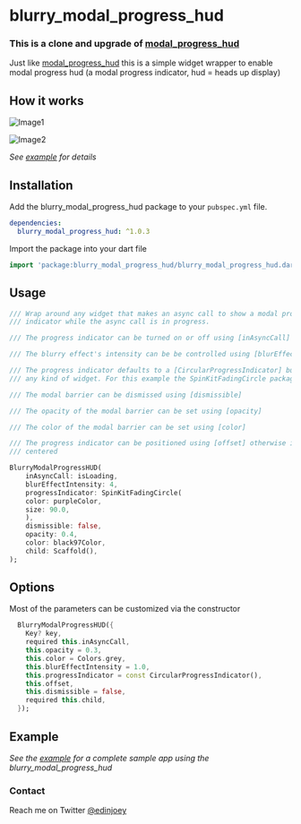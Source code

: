 # blurry_modal_progress_hud

### This is a clone and upgrade of [modal_progress_hud](https://pub.dev/packages/modal_progress_hud)

Just like [modal_progress_hud](https://pub.dev/packages/modal_progress_hud) this is a simple widget wrapper to enable modal progress hud (a modal progress indicator, hud = heads up display)

## How it works 

![Image1](https://github.com/joeyyy688/blurry_modal_progress_hud/blob/master/blurry_modal_progress_hud_image1.gif)


![Image2](https://github.com/joeyyy688/blurry_modal_progress_hud/blob/master/blurry_modal_progress_hud_image2.gif)


*See [example](https://github.com/joeyyy688/blurry_modal_progress_hud/tree/master/exmaple) for details*


## Installation

Add the blurry_modal_progress_hud package to your `pubspec.yml` file.

```yml
dependencies:
  blurry_modal_progress_hud: ^1.0.3
```

Import the package into your dart file

```dart
import 'package:blurry_modal_progress_hud/blurry_modal_progress_hud.dart';
```

## Usage

```dart
/// Wrap around any widget that makes an async call to show a modal progress
/// indicator while the async call is in progress.

/// The progress indicator can be turned on or off using [inAsyncCall]

/// The blurry effect's intensity can be be controlled using [blurEffectIntensity]

/// The progress indicator defaults to a [CircularProgressIndicator] but can be
/// any kind of widget. For this example the SpinKitFadingCircle package is used

/// The modal barrier can be dismissed using [dismissible]

/// The opacity of the modal barrier can be set using [opacity]

/// The color of the modal barrier can be set using [color]

/// The progress indicator can be positioned using [offset] otherwise it is
/// centered

BlurryModalProgressHUD(
    inAsyncCall: isLoading,  
    blurEffectIntensity: 4,
    progressIndicator: SpinKitFadingCircle(
    color: purpleColor,
    size: 90.0,
    ),
    dismissible: false,
    opacity: 0.4,
    color: black97Color,
    child: Scaffold(),
);
```

## Options
Most of the parameters can be customized via the constructor

```dart
  BlurryModalProgressHUD({
    Key? key,
    required this.inAsyncCall,
    this.opacity = 0.3,
    this.color = Colors.grey,
    this.blurEffectIntensity = 1.0,
    this.progressIndicator = const CircularProgressIndicator(),
    this.offset,
    this.dismissible = false,
    required this.child,
  });
```


## Example

*See the [example](https://github.com/joeyyy688/blurry_modal_progress_hud/tree/master/exmaple) for a complete sample app using the blurry_modal_progress_hud*

### Contact
Reach me on Twitter <a href="https://twitter.com/edinjoey" target="_blank">@edinjoey</a>